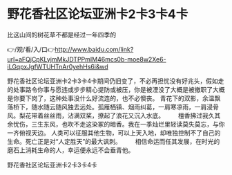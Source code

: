 # 野花香社区论坛亚洲卡2卡3卡4卡
比这山间的树花草不都是经过一年四季的

👉/观/看/入/口👉http://www.baidu.com/link?url=aFQjCpKLyjmMkJDTPPmIM46mcs0b-moe8w2Xe6-iLGqpxJgfWTUHTnAr0yehHs6i&wd

野花香社区论坛亚洲卡2卡3卡4卡期间仍旧变了，不必再担忧没有好兆头，假如走的处事路令你事与愿违或步步精心提防或被压，你是被湮没了大概是被撤职了大概是你要下岗了，这种处事没什么好流连的，也不必懊丧。
青花下的双影，余温飘落桥下，随水随云随风独去远处。孤雁栖镇、烟雨纠葛，一肩寒凉雨，一肩浸骨风。梨花带着丝丝雨，沾满双桨，撩起了浪花又沉入水底。
　　檀香拂过我久其余忧伤，三生东风，也吹不走这染冢的暗香。我在一季灿烂里轻读莫失莫忘，与你一齐俯视天边。
人类可以征服其他生物，可以上天入地，却唯独控制不了自己的生命。死亡正是对“人定胜天”的最大讽刺。
　　相信命运而任其发展，在时光的磨石上消耗生命的人，幸运便永远不会垂青他。

野花香社区论坛亚洲卡2卡3卡4卡
